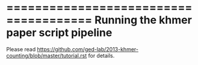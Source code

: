 ======================================
Running the khmer paper script pipeline
=======================================

Please read https://github.com/ged-lab/2013-khmer-counting/blob/master/tutorial.rst for details.

